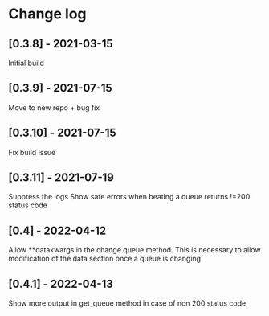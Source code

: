 # Change log

## [0.3.8] - 2021-03-15

Initial build

## [0.3.9] - 2021-07-15

Move to new repo + bug fix

## [0.3.10] - 2021-07-15

Fix build issue

## [0.3.11] - 2021-07-19

Suppress the logs
Show safe errors when beating a queue returns !=200 status code

## [0.4] - 2022-04-12

Allow **datakwargs in the change queue method.
This is necessary to allow modification of the data section once a queue is changing

## [0.4.1] - 2022-04-13

Show more output in get_queue method in case of non 200 status code
